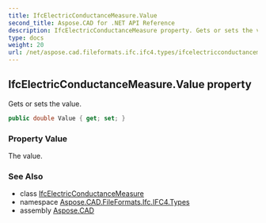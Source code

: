 ```yaml
---
title: IfcElectricConductanceMeasure.Value
second_title: Aspose.CAD for .NET API Reference
description: IfcElectricConductanceMeasure property. Gets or sets the value
type: docs
weight: 20
url: /net/aspose.cad.fileformats.ifc.ifc4.types/ifcelectricconductancemeasure/value/
---
```

## IfcElectricConductanceMeasure.Value property

Gets or sets the value.

```csharp
public double Value { get; set; }
```

### Property Value

The value.

### See Also

* class [IfcElectricConductanceMeasure](../)
* namespace [Aspose.CAD.FileFormats.Ifc.IFC4.Types](../../ifcelectricconductancemeasure/)
* assembly [Aspose.CAD](../../../)


